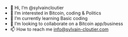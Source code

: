 - 👋 Hi, I’m @sylvaincloutier
- 👀 I’m interested in Bitcoin, coding & Politics
- 🌱 I’m currently learning Basic coding
- 💞️ I’m looking to collaborate on a Bitcoin app/business
- 📫 How to reach me info@sylvain-cloutier.com

<!---
sylvaincloutier/sylvaincloutier is a ✨ special ✨ repository because its `README.md` (this file) appears on your GitHub profile.
You can click the Preview link to take a look at your changes.
--->
